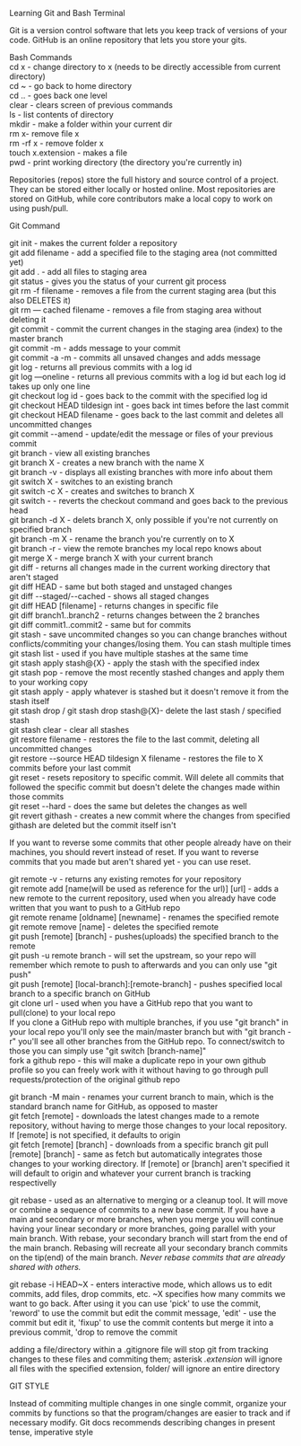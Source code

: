 Learning Git and Bash Terminal

Git is a version control software that lets you keep track of versions of your code.
GitHub is an online repository that lets you store your gits.


Bash Commands  
cd x - change directory to x (needs to be directly accessible from current directory)  
cd ~ - go back to home directory  
cd .. - goes back one level  
clear - clears screen of previous commands  
ls - list contents of directory  
mkdir - make a folder within your current dir  
rm x- remove file x  
rm -rf x - remove folder x  
touch x.extension - makes a file  
pwd - print working directory (the directory you're currently in)  

Repositories (repos) store the full history and source control of a project. They can be stored either locally or hosted online. Most repositories are stored on GitHub, while core contributors make a local copy to work on using push/pull.  


Git Command  

git init - makes the current folder a repository  
git add filename - add a specified file to the staging area (not committed yet)  
git add .  - add all files to staging area  
git status - gives you the status of your current git process  
git rm -f filename - removes a file from the current staging area (but this also DELETES it)  
git rm — cached filename - removes a file from staging area without deleting it  
git commit - commit the current changes in the staging area (index) to the master branch  
git commit -m - adds message to your commit  
git commit -a -m - commits all unsaved changes and adds message  
git log - returns all previous commits with a log id  
git log —oneline - returns all previous commits with a log id but each log id takes up only one line  
git checkout log id - goes back to the commit with the specified log id  
git checkout HEAD tildesign int - goes back int times before the last commit  
git checkout HEAD filename - goes back to the last commit and deletes all uncommitted changes  
git commit --amend - update/edit the message or files of your previous commit  
git branch - view all existing branches  
git branch X - creates a new branch with the name X  
git branch -v - displays all existing branches with more info about them  
git switch X - switches to an existing branch  
git switch -c X - creates and switches to branch X  
git switch -    - reverts the checkout command and goes back to the previous head   
git branch -d X - delets branch X, only possible if you're not currently on specified branch  
git branch -m X - rename the branch you're currently on to X  
git branch -r - view the remote branches my local repo knows about  
git merge X - merge branch X with your current branch  
git diff - returns all changes made in the current working directory that aren't staged  
git diff HEAD - same but both staged and unstaged changes  
git diff --staged/--cached - shows all staged changes  
git diff HEAD [filename] - returns changes in specific file  
git diff branch1..branch2 - returns changes between the 2 branches  
git diff commit1..commit2 - same but for commits  
git stash - save uncommited changes so you can change branches without conflicts/commiting your changes/losing them. You can stash multiple times  
git stash list - used if you have multiple stashes at the same time  
git stash apply stash@{X} - apply the stash with the specified index  
git stash pop - remove the most recently stashed changes and apply them to your working copy  
git stash apply - apply whatever is stashed but it doesn't remove it from the stash itself  
git stash drop / git stash drop stash@{X}- delete the last stash / specified stash  
git stash clear - clear all stashes  
git restore filename - restores the file to the last commit, deleting all uncommitted changes  
git restore --source HEAD tildesign X filename - restores the file to X commits before your last commit  
git reset - resets repository to specific commit. Will delete all commits that followed the specific commit but doesn't delete the changes made within those commits  
git reset --hard - does the same but deletes the changes as well  
git revert githash - creates a new commit where the changes from specified githash are deleted but the commit itself isn't  
  
If you want to reverse some commits that other people already have on their machines, you should revert instead of reset. If you want to reverse commits that you made but aren't shared yet - you can use reset.  
  
git remote -v - returns any existing remotes for your repository  
git remote add [name(will be used as reference for the url)] [url] - adds a new remote to the current repository, used when you already have code written that you want to push to a GitHub repo  
git remote rename [oldname] [newname] - renames the specified remote  
git remote remove [name] - deletes the specified remote  
git push [remote] [branch] - pushes(uploads) the specified branch to the remote  
git push -u remote branch - will set the upstream, so your repo will remember which remote to push to afterwards and you can only use "git push"  
git push [remote] [local-branch]:[remote-branch] - pushes specified local branch to a specific branch on GitHub  
git clone url - used when you have a GitHub repo that you want to pull(clone) to your local repo  
If you clone a GitHub repo with multiple branches, if you use "git branch" in your local repo you'll only see the main/master branch but with "git branch -r" you'll see all other branches from the GitHub repo. To connect/switch to those you can simply use "git switch [branch-name]"  
fork a github repo - this will make a duplicate repo in your own github profile so you can freely work with it without having to go through pull requests/protection of the original github repo  

git branch -M main - renames your current branch to main, which is the standard branch name for GitHub, as opposed to master  
git fetch [remote] - downloads the latest changes made to a remote repository, without having to merge those changes to your local repository. If [remote] is not specified, it defaults to origin  
git fetch [remote] [branch] - downloads from a specific branch 
git pull [remote] [branch] - same as fetch but automatically integrates those changes to your working directory. If [remote] or [branch] aren't specified it will default to origin and whatever your current branch is tracking respectivelly  

git rebase - used as an alternative to merging or a cleanup tool. It will move or combine a sequence of commits to a new base commit. If you have a main and secondary or more branches, when you merge you will continue having your linear secondary or more branches, going parallel with your main branch. With rebase, your secondary branch will start from the end of the main branch. Rebasing will recreate all your secondary branch commits on the tip(end) of the main branch. *Never rebase commits that are already shared with others.*  
  
git rebase -i HEAD~X - enters interactive mode, which allows us to edit commits, add files, drop commits, etc. ~X specifies how many commits we want to go back. After using it you can use 'pick' to use the commit, 'reword' to use the commit but edit the commit message, 'edit' - use the commit but edit it, 'fixup' to use the commit contents but merge it into a previous commit, 'drop to remove the commit  


  
adding a file/directory within a .gitignore file will stop git from tracking changes to these files and commiting them; asterisk *.extension* will ignore all files with the specified extension, folder/ will ignore an entire directory

  
GIT STYLE  
  
Instead of commiting multiple changes in one single commit, organize your commits by functions so that the program/changes are easier to track and if necessary modify.    Git docs recommends describing changes in present tense, imperative style
